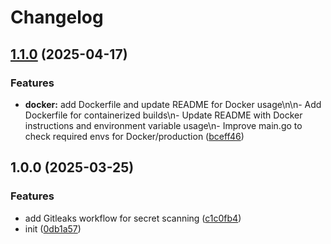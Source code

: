 # Changelog

## [1.1.0](https://github.com/nguyenvanduocit/confluence-mcp/compare/v1.0.0...v1.1.0) (2025-04-17)


### Features

* **docker:** add Dockerfile and update README for Docker usage\n\n- Add Dockerfile for containerized builds\n- Update README with Docker instructions and environment variable usage\n- Improve main.go to check required envs for Docker/production ([bceff46](https://github.com/nguyenvanduocit/confluence-mcp/commit/bceff46e1c4b7a99e5f61ce15e299b9f6f3984b6))

## 1.0.0 (2025-03-25)


### Features

* add Gitleaks workflow for secret scanning ([c1c0fb4](https://github.com/nguyenvanduocit/confluence-mcp/commit/c1c0fb43b4c6b48ff6cf8a964ab956164a9ff7a0))
* init ([0db1a57](https://github.com/nguyenvanduocit/confluence-mcp/commit/0db1a575842a6426d18b1dc8d85de26ac7f9c187))
